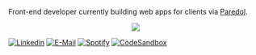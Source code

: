 Front-end developer currently building web apps for clients via [Paredol](https://paredol.com/).

<p align="center">
  <a href="https://skillicons.dev">
    <img src="https://skillicons.dev/icons?i=react,tailwindcss,ts,next,astro,nodejs,python,arduino,firebase,vscode,docker,figma,blender,ableton&theme=dark" />
  </a>
</p>

[![Linkedin](https://img.shields.io/badge/linkedin-Aite-369?style=flat-square&logo=linkedin&logoColor=white&color=blue)](https://www.linkedin.com/in/aite)
[![E-Mail](https://img.shields.io/badge/email-reveal-2a8?style=flat-square&logo=gmail&logoColor=white)](mailto:aite037@gmail.com)
[![Spotify](https://img.shields.io/static/v1?labelColor=0f0f0f&label=Spotify&message=follow&color=1DB954&style=flat-square&logo=spotify)](https://open.spotify.com/user/03jfaarxiaoyajzuhsugml6pw?si=KU2RoCZLQyeoGygYsHcUDQ)
[![CodeSandbox](https://img.shields.io/static/v1?labelColor=black&label=CodeSandbox&message=@nohr&color=black&style=flat-square&logo=codesandbox)](https://codesandbox.io/u/nohr)

